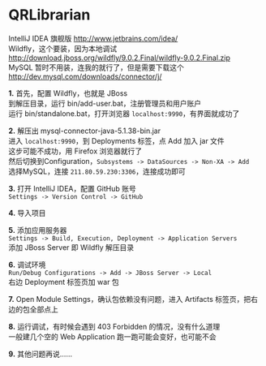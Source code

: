 # QRLibrarian

IntelliJ IDEA 旗舰版 http://www.jetbrains.com/idea/  
Wildfly，这个要装，因为本地调试 http://download.jboss.org/wildfly/9.0.2.Final/wildfly-9.0.2.Final.zip  
MySQL 暂时不用装，连我的就行了，但是需要下载这个 http://dev.mysql.com/downloads/connector/j/  

__1.__  首先，配置 Wildfly，也就是 JBoss  
  到解压目录，运行 bin/add-user.bat，注册管理员和用户账户  
  运行 bin/standalone.bat，打开浏览器 `localhost:9990`，有界面就成功了  
  
__2.__  解压出 mysql-connector-java-5.1.38-bin.jar  
  进入 `localhost:9990`，到 Deployments 标签，点 Add 加入 jar 文件  
  这步可能不成功，用 Firefox 浏览器就行了  
  然后切换到Configuration，`Subsystems -> DataSources -> Non-XA -> Add`  
  选择MySQL，连接 `211.80.59.230:3306`，连接成功即可  
  
__3.__  打开 IntelliJ IDEA，配置 GitHub 账号  
  `Settings -> Version Control -> GitHub`  
  
__4.__  导入项目  
  
__5.__  添加应用服务器  
  `Settings -> Build, Execution, Deployment -> Application Servers`  
  添加 JBoss Server 即 Wildfly 解压目录  
  
__6.__  调试环境  
  `Run/Debug Configurations -> Add -> JBoss Server -> Local`  
  右边 Deployment 标签页加 war 包  
  
__7.__  Open Module Settings，确认包依赖没有问题，进入 Artifacts 标签页，把右边的包全部点上  
  
__8.__  运行调试，有时候会遇到 403 Forbidden 的情况，没有什么道理  
  一般建几个空的 Web Application 跑一跑可能会变好，也可能不会  
  
__9.__  其他问题再说……  
  
